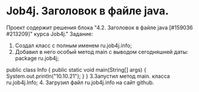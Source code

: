 # Job4j. Заголовок в файле java.
Проект содержит решения блока "4.2. Заголовок в файле java [#159036 #213209]" курса Job4j."
Задание:
1. Создал класс с полным именем ru.job4j.info;
2. Добавил в него особый метод main с выводом сегодняшней даты:
   package ru.job4j;

public class Info {
public static void main(String[] args) {
System.out.println("10.10.21");
}
}
3.Запустил метод main. класса ru.job4j.Info;
4. Загрузил файл ru.job4j.info на сайт github.